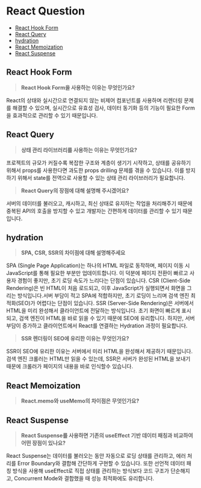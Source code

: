 # React Question

- [React Hook Form](#react-hook-form)
- [React Query](#react-query)
- [hydration](#hydration)
- [React Memoization](#react-memoization)
- [React Suspense](#react-suspense)

## React Hook Form

> **React Hook Form을 사용하는 이유는 무엇인가요?**

React의 상태와 실시간으로 연결되지 않는 비제어 컴포넌트를 사용하며 리렌더링 문제를 해결할 수 있으며, 실시간으로 유효성 검사, 데이터 동기화 등의 기능이 필요한 Form을 효과적으로 관리할 수 있기 때문입니다.

## React Query

> **상태 관리 라이브러리를 사용하는 이유는 무엇인가요?**

프로젝트의 규모가 커질수록 복잡한 구조와 계층이 생기기 시작하고, 상태를 공유하기 위해서 props를 사용한다면 과도한 props drilling 문제를 겪을 수 있습니다. 이를 방지하기 위해서 state를 전역으로 사용할 수 있는 상태 관리 라이브러리가 필요합니다.

> **React Query의 장점에 대해 설명해 주시겠어요?**

서버의 데이터를 불러오고, 캐시하고, 최신 상태로 유지하는 작업을 처리해주기 때문에 중복된 API의 호출을 방지할 수 있고 개발자는 간편하게 데이터를 관리할 수 있기 때문입니다.

## hydration

> **SPA, CSR, SSR의 차이점에 대해 설명해주세요**

SPA (Single Page Application)는 하나의 HTML 파일로 동작하며, 페이지 이동 시 JavaScript를 통해 필요한 부분만 업데이트합니다. 이 덕분에 페이지 전환이 빠르고 사용자 경험이 좋지만, 초기 로딩 속도가 느리다는 단점이 있습니다.
CSR (Client-Side Rendering)은 빈 HTML이 처음 로드되고, 이후 JavaScript가 실행되면서 화면을 그리는 방식입니다.서버 부담이 적고 SPA에 적합하지만, 초기 로딩이 느리며 검색 엔진 최적화(SEO)가 어렵다는 단점이 있습니다.
SSR (Server-Side Rendering)은 서버에서 HTML을 미리 완성해서 클라이언트에 전달하는 방식입니다.
초기 화면이 빠르게 표시되고, 검색 엔진이 HTML을 바로 읽을 수 있기 때문에 SEO에 유리합니다. 하지만, 서버 부담이 증가하고 클라이언트에서 React를 연결하는 Hydration 과정이 필요합니다.

> **SSR 렌더링이 SEO에 유리한 이유는 무엇인가요?**

SSR이 SEO에 유리한 이유는 서버에서 미리 HTML을 완성해서 제공하기 때문입니다. 검색 엔진 크롤러는 HTML만 읽을 수 있는데, SSR은 서버가 완성된 HTML을 보내기 때문에 크롤러가 페이지의 내용을 바로 인식할수 있습니다.

## React Memoization

> **React.memo와 useMemo의 차이점은 무엇인가요?**

## React Suspense

> **React Suspense를 사용하면 기존의 useEffect 기반 데이터 패칭과 비교하여 어떤 장점이 있나요?**

React Suspense는 데이터를 불러오는 동안 자동으로 로딩 상태를 관리하고, 에러 처리를 Error Boundary와 결합해 간단하게 구현할 수 있습니다. 또한 선언적 데이터 패칭 방식을 사용해 useEffect로 직접 상태를 관리하는 방식보다 코드 구조가 단순해지고, Concurrent Mode와 결합했을 때 성능 최적화에도 유리합니다.
